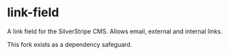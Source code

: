 link-field
==========

A link field for the SilverStripe CMS. Allows email, external and internal links.

This fork exists as a dependency safeguard.
